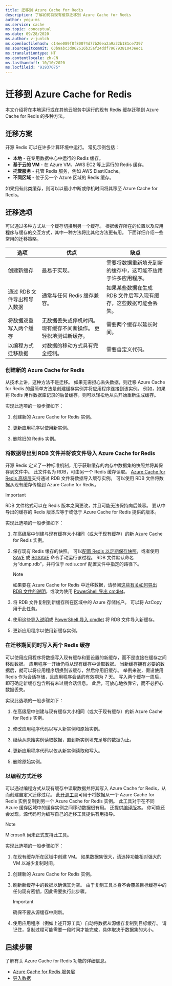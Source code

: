 ```yaml
---
title: 迁移到 Azure Cache for Redis
description: 了解如何将现有缓存迁移到 Azure Cache for Redis
author: yegu-ms
ms.service: cache
ms.topic: conceptual
ms.date: 09/28/2020
ms.author: v-junlch
ms.openlocfilehash: c14ee089f8f80074d77b26ea2a9a32b181ce7397
ms.sourcegitcommit: 63b9abc3d062616b35af24ddf79679381043eec1
ms.translationtype: HT
ms.contentlocale: zh-CN
ms.lasthandoff: 10/10/2020
ms.locfileid: "91937075"
---
```

# <a name="migrate-to-azure-cache-for-redis"></a>迁移到 Azure Cache for Redis
本文介绍将在本地运行或在其他云服务中运行的现有 Redis 缓存迁移到 Azure Cache for Redis 的多种方法。

## <a name="migration-scenarios"></a>迁移方案
开源 Redis 可以在许多计算环境中运行。 常见示例包括：

- **本地** - 在专用数据中心中运行的 Redis 缓存。
- **基于云的 VM** - 在 Azure VM、AWS EC2 等上运行的 Redis 缓存。
- **托管服务** - 托管 Redis 服务，例如 AWS ElastiCache。
- **不同区域** - 位于另一个 Azure 区域的 Redis 缓存。

如果拥有此类缓存，则可以以最小中断或停机时间将其移至 Azure Cache for Redis。

## <a name="migration-options"></a>迁移选项

可以通过多种方式从一个缓存切换到另一个缓存。 根据缓存所在的位置以及应用程序与缓存的交互方式，其中一种方法将比其他方法更有用。 下面详细介绍一些常用的迁移策略。

   | 选项       | 优点 | 缺点 |
   | ------------ | ---------- | ------------- |
   | 创建新缓存 | 最易于实现。 | 需要将数据重新填充到新的缓存中，这可能不适用于许多应用程序。 |
   | 通过 RDB 文件导出和导入数据 | 通常与任何 Redis 缓存兼容。 | 如果某些数据在生成 RDB 文件后写入现有缓存，这些数据可能会丢失。 | 
   | 将数据双重写入两个缓存 | 无数据丢失或停机时间。 现有缓存不间断操作。 更轻松地测试新缓存。 | 需要两个缓存以延长时间。 | 
   | 以编程方式迁移数据 | 对数据的移动方式具有完全控制。 | 需要自定义代码。 | 

### <a name="create-a-new-azure-cache-for-redis"></a>创建新的 Azure Cache for Redis

从技术上讲，这种方法不是迁移。 如果无需担心丢失数据，则迁移 Azure Cache for Redis 的最简单方法是创建缓存实例并将应用程序连接到该实例。 例如，如果将 Redis 用作数据库记录的后备缓存，则可以轻松地从头开始重新生成缓存。

实现此选项的一般步骤如下：

1. 创建新的 Azure Cache for Redis 实例。

2. 更新应用程序以使用新实例。

3. 删除旧的 Redis 实例。

### <a name="export-data-to-an-rdb-file-and-import-it-into-azure-cache-for-redis"></a>将数据导出到 RDB 文件并将该文件导入 Azure Cache for Redis

开源 Redis 定义了一种标准机制，用于获取缓存的内存中数据集的快照并将其保存到文件中。 此文件名为 RDB，可由另一个 Redis 缓存读取。 [Azure Cache for Redis 高级层](cache-overview.md#service-tiers)支持通过 RDB 文件将数据导入缓存实例。 可以使用 RDB 文件将数据从现有缓存传输到 Azure Cache for Redis。

> [!IMPORTANT]
> RDB 文件格式可以在 Redis 版本之间更改，并且可能无法保持向后兼容。 要从中导出的缓存的 Redis 版本应等于或低于 Azure Cache for Redis 提供的版本。
>

实现此选项的一般步骤如下：

1. 在高级层中创建与现有缓存大小相同（或大于现有缓存）的新 Azure Cache for Redis 实例。

2. 保存现有 Redis 缓存的快照。 可以[配置 Redis 以定期保存快照](https://redis.io/topics/persistence)，或者使用 [SAVE](https://redis.io/commands/save) 或 [BGSAVE](https://redis.io/commands/bgsave) 命令手动运行该过程。 RDB 文件默认命名为“dump.rdb”，并将位于 redis.conf 配置文件中指定的路径下。

    > [!NOTE]
    > 如果要在 Azure Cache for Redis 中迁移数据，请参阅[这些有关如何导出 RDB 文件的说明](cache-how-to-import-export-data.md)，或改为使用 [PowerShell 导出 cmdlet](https://docs.microsoft.com/powershell/module/azurerm.rediscache/export-azurermrediscache?view=azurermps-6.13.0&viewFallbackFrom=azurermps-6.4.0)。
    >

3. 将 RDB 文件复制到新缓存所在区域中的 Azure 存储帐户。 可以将 AzCopy 用于此任务。

4. 使用这些[导入说明](cache-how-to-import-export-data.md)或 [PowerShell 导入 cmdlet](https://docs.microsoft.com/powershell/module/azurerm.rediscache/import-azurermrediscache?view=azurermps-6.13.0&viewFallbackFrom=azurermps-6.4.0) 将 RDB 文件导入新缓存。

5. 更新应用程序以使用新缓存实例。

### <a name="write-to-two-redis-caches-simultaneously-during-migration-period"></a>在迁移期间同时写入两个 Redis 缓存

可以使用应用程序将数据写入现有缓存和要设置的新缓存，而不是直接在缓存之间移动数据。 应用程序一开始仍将从现有缓存中读取数据。 当新缓存拥有必要的数据后，就可以将应用程序切换到该缓存，然后停用旧缓存。 举例来说，假设使用 Redis 作为会话存储，且应用程序会话的有效期为 7 天。 写入两个缓存一周后，即可确定新缓存包含所有未过期会话信息。 此后，可放心地依靠它，而不必担心数据丢失。

实现此选项的一般步骤如下：

1. 在高级层中创建与现有缓存大小相同（或大于现有缓存）的新 Azure Cache for Redis 实例。

2. 修改应用程序代码以写入新实例和原始实例。

3. 继续从原始实例读取数据，直到新实例填充足够的数据为止。

4. 更新应用程序代码以仅从新实例读取和写入。

5. 删除原始实例。

### <a name="migrate-programmatically"></a>以编程方式迁移

可以通过编程方式从现有缓存中读取数据并将其写入 Azure Cache for Redis，从而创建自定义迁移过程。 此[开源工具](https://github.com/deepakverma/redis-copy)可用于将数据从一个 Azure Cache for Redis 实例复制到另一个 Azure Cache for Redis 实例。 此工具对于在不同 Azure 缓存区域中的缓存实例之间移动数据很有用。 还提供[编译版本](https://github.com/deepakverma/redis-copy/releases/download/alpha/Release.zip)。 你可能还会发现，源代码可为编写自己的迁移工具提供有用指导。

> [!NOTE]
> Microsoft 尚未正式支持此工具。 
>

实现此选项的一般步骤如下：

1. 在现有缓存​​所在区域中创建 VM。 如果数据集很大，请选择功能相对强大的 VM 以减少复制时间。

2. 创建新的 Azure Cache for Redis 实例。

3. 刷新新缓存中的数据以确保其为空。 由于复制工具本身不会覆盖目标缓存中的任何现有密钥，因此需要执行此步骤。

    > [!IMPORTANT]
    > 确保不要从源缓存中刷新。
    >

4. 使用应用程序（例如上述开源工具）自动将数据从源缓存复制到目标缓存。 请记住，复制过程可能需要一段时间才能完成，具体取决于数据集的大小。

## <a name="next-steps"></a>后续步骤
了解有关 Azure Cache for Redis 功能的详细信息。

* [Azure Cache for Redis 服务层](cache-overview.md#service-tiers)
* [导入数据](cache-how-to-import-export-data.md#import)

